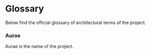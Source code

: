 # Glossary 

Below find the official glossary of architectural terms of the project.

### Aurae 

Aurae is the name of the project.
